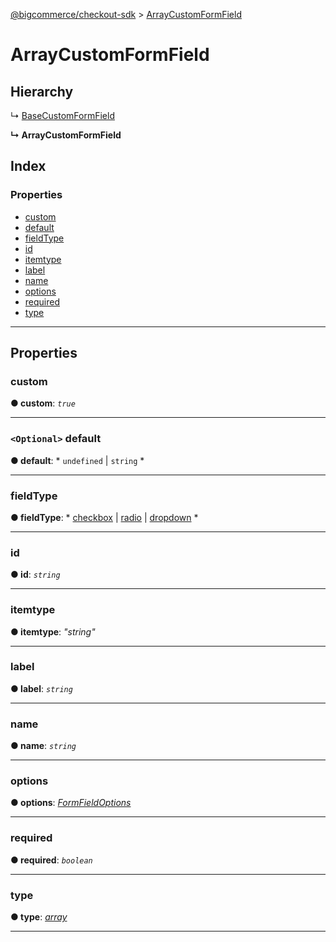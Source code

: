 [@bigcommerce/checkout-sdk](../README.md) > [ArrayCustomFormField](../interfaces/arraycustomformfield.md)

# ArrayCustomFormField

## Hierarchy

↳  [BaseCustomFormField](basecustomformfield.md)

**↳ ArrayCustomFormField**

## Index

### Properties

* [custom](arraycustomformfield.md#custom)
* [default](arraycustomformfield.md#default)
* [fieldType](arraycustomformfield.md#fieldtype)
* [id](arraycustomformfield.md#id)
* [itemtype](arraycustomformfield.md#itemtype)
* [label](arraycustomformfield.md#label)
* [name](arraycustomformfield.md#name)
* [options](arraycustomformfield.md#options)
* [required](arraycustomformfield.md#required)
* [type](arraycustomformfield.md#type)

---

## Properties

<a id="custom"></a>

###  custom

**● custom**: *`true`*

___
<a id="default"></a>

### `<Optional>` default

**● default**: * `undefined` &#124; `string`
*

___
<a id="fieldtype"></a>

###  fieldType

**● fieldType**: * [checkbox](../enums/formfieldfieldtype.md#checkbox) &#124; [radio](../enums/formfieldfieldtype.md#radio) &#124; [dropdown](../enums/formfieldfieldtype.md#dropdown)
*

___
<a id="id"></a>

###  id

**● id**: *`string`*

___
<a id="itemtype"></a>

###  itemtype

**● itemtype**: *"string"*

___
<a id="label"></a>

###  label

**● label**: *`string`*

___
<a id="name"></a>

###  name

**● name**: *`string`*

___
<a id="options"></a>

###  options

**● options**: *[FormFieldOptions](formfieldoptions.md)*

___
<a id="required"></a>

###  required

**● required**: *`boolean`*

___
<a id="type"></a>

###  type

**● type**: *[array](../enums/formfieldtype.md#array)*

___

